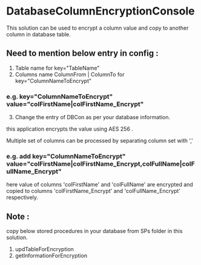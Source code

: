 # DatabaseColumnEncryptionConsole

This solution can be used to encrypt a column value and copy to another column in database table.

## Need to mention below entry in config :
1. Table name for key="TableName" 
2. Columns name ColumnFrom | ColumnTo for key="ColumnNameToEncrypt" 
### e.g. key="ColumnNameToEncrypt" value="colFirstName|colFirstName_Encrypt"
3. Change the entry of DBCon as per your database information.

this application encrypts the value using AES 256 .

Multiple set of columns can be processed by separating column set with ',' 
### e.g. add key="ColumnNameToEncrypt" value="colFirstName|colFirstName_Encrypt,colFullName|colFullName_Encrypt"

here value of columns 'colFirstName' and 'colFullName' are encrypted and copied to columns 'colFirstName_Encrypt' and 'colFullName_Encrypt' respectively.

## Note : 
copy below stored procedures in your database from SPs folder in this solution.
1. updTableForEncryption
2. getInformationForEncryption
